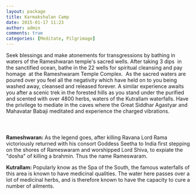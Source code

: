 ```yaml
---
layout: package
title: Karmakshalan Camp
date: 2015-01-17 11:23
author: admin
comments: true
categories: [Meditate, Pilgrimage]
---
```

<p>Seek blessings and make atonements for transgressions by bathing in waters of the Rameshwaran temple's sacred wells. After taking 3 dips  in the sanctified ocean, bathe in the 22 wells for spiritual cleansing and pay homage  at the Rameshwaram Temple Complex.  As the sacred waters are poured over you feel all the negativity which have held on to you being washed away, cleansed and released forever. A similar experience awaits you after a scenic trek in the forested hills as you stand under the purified and scented with over 4800 herbs, waters of the Kutrallam waterfalls. Have the privilege to mediate in the caves where the Great Siddhar Agastyar and Mahavatar Babaji meditated and experience the charged vibrations.</p>
<h4> </h4>
<p><strong>Rameshwaran: </strong>As the legend goes, after killing Ravana Lord Rama victoriously returned with his consort Goddess Seetha to India first stepping on the shores of Rameswaram and worshipped Lord Shiva, to expiate the "dosha" of killing a brahmin. Thus the name Rameswaram.</p>
<p><strong>Kutrallam: </strong>Popularly know as the Spa of the South, the famous waterfalls of this area is known to have medicinal qualities. The water here passes over a lot of medicinal herbs, and is therefore known to have the capacity to cure a number of ailments.</p>
